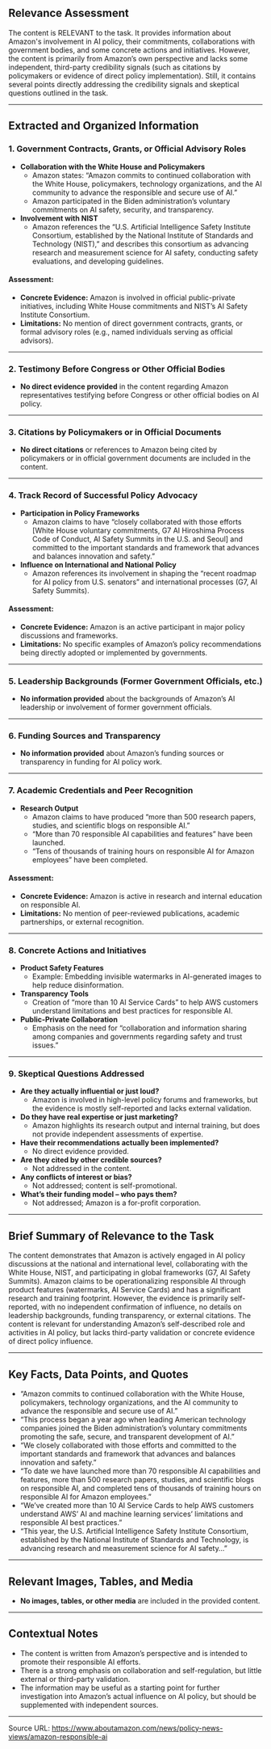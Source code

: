 ## Relevance Assessment

The content is RELEVANT to the task. It provides information about Amazon's involvement in AI policy, their commitments, collaborations with government bodies, and some concrete actions and initiatives. However, the content is primarily from Amazon’s own perspective and lacks some independent, third-party credibility signals (such as citations by policymakers or evidence of direct policy implementation). Still, it contains several points directly addressing the credibility signals and skeptical questions outlined in the task.

---

## Extracted and Organized Information

### 1. Government Contracts, Grants, or Official Advisory Roles

- **Collaboration with the White House and Policymakers**
  - Amazon states: “Amazon commits to continued collaboration with the White House, policymakers, technology organizations, and the AI community to advance the responsible and secure use of AI.”
  - Amazon participated in the Biden administration’s voluntary commitments on AI safety, security, and transparency.
- **Involvement with NIST**
  - Amazon references the “U.S. Artificial Intelligence Safety Institute Consortium, established by the National Institute of Standards and Technology (NIST),” and describes this consortium as advancing research and measurement science for AI safety, conducting safety evaluations, and developing guidelines.

#### Assessment:
- **Concrete Evidence:** Amazon is involved in official public-private initiatives, including White House commitments and NIST’s AI Safety Institute Consortium.
- **Limitations:** No mention of direct government contracts, grants, or formal advisory roles (e.g., named individuals serving as official advisors).

---

### 2. Testimony Before Congress or Other Official Bodies

- **No direct evidence provided** in the content regarding Amazon representatives testifying before Congress or other official bodies on AI policy.

---

### 3. Citations by Policymakers or in Official Documents

- **No direct citations** or references to Amazon being cited by policymakers or in official government documents are included in the content.

---

### 4. Track Record of Successful Policy Advocacy

- **Participation in Policy Frameworks**
  - Amazon claims to have “closely collaborated with those efforts [White House voluntary commitments, G7 AI Hiroshima Process Code of Conduct, AI Safety Summits in the U.S. and Seoul] and committed to the important standards and framework that advances and balances innovation and safety.”
- **Influence on International and National Policy**
  - Amazon references its involvement in shaping the “recent roadmap for AI policy from U.S. senators” and international processes (G7, AI Safety Summits).

#### Assessment:
- **Concrete Evidence:** Amazon is an active participant in major policy discussions and frameworks.
- **Limitations:** No specific examples of Amazon’s policy recommendations being directly adopted or implemented by governments.

---

### 5. Leadership Backgrounds (Former Government Officials, etc.)

- **No information provided** about the backgrounds of Amazon’s AI leadership or involvement of former government officials.

---

### 6. Funding Sources and Transparency

- **No information provided** about Amazon’s funding sources or transparency in funding for AI policy work.

---

### 7. Academic Credentials and Peer Recognition

- **Research Output**
  - Amazon claims to have produced “more than 500 research papers, studies, and scientific blogs on responsible AI.”
  - “More than 70 responsible AI capabilities and features” have been launched.
  - “Tens of thousands of training hours on responsible AI for Amazon employees” have been completed.

#### Assessment:
- **Concrete Evidence:** Amazon is active in research and internal education on responsible AI.
- **Limitations:** No mention of peer-reviewed publications, academic partnerships, or external recognition.

---

### 8. Concrete Actions and Initiatives

- **Product Safety Features**
  - Example: Embedding invisible watermarks in AI-generated images to help reduce disinformation.
- **Transparency Tools**
  - Creation of “more than 10 AI Service Cards” to help AWS customers understand limitations and best practices for responsible AI.
- **Public-Private Collaboration**
  - Emphasis on the need for “collaboration and information sharing among companies and governments regarding safety and trust issues.”

---

### 9. Skeptical Questions Addressed

- **Are they actually influential or just loud?**
  - Amazon is involved in high-level policy forums and frameworks, but the evidence is mostly self-reported and lacks external validation.
- **Do they have real expertise or just marketing?**
  - Amazon highlights its research output and internal training, but does not provide independent assessments of expertise.
- **Have their recommendations actually been implemented?**
  - No direct evidence provided.
- **Are they cited by other credible sources?**
  - Not addressed in the content.
- **Any conflicts of interest or bias?**
  - Not addressed; content is self-promotional.
- **What’s their funding model – who pays them?**
  - Not addressed; Amazon is a for-profit corporation.

---

## Brief Summary of Relevance to the Task

The content demonstrates that Amazon is actively engaged in AI policy discussions at the national and international level, collaborating with the White House, NIST, and participating in global frameworks (G7, AI Safety Summits). Amazon claims to be operationalizing responsible AI through product features (watermarks, AI Service Cards) and has a significant research and training footprint. However, the evidence is primarily self-reported, with no independent confirmation of influence, no details on leadership backgrounds, funding transparency, or external citations. The content is relevant for understanding Amazon’s self-described role and activities in AI policy, but lacks third-party validation or concrete evidence of direct policy influence.

---

## Key Facts, Data Points, and Quotes

- “Amazon commits to continued collaboration with the White House, policymakers, technology organizations, and the AI community to advance the responsible and secure use of AI.”
- “This process began a year ago when leading American technology companies joined the Biden administration’s voluntary commitments promoting the safe, secure, and transparent development of AI.”
- “We closely collaborated with those efforts and committed to the important standards and framework that advances and balances innovation and safety.”
- “To date we have launched more than 70 responsible AI capabilities and features, more than 500 research papers, studies, and scientific blogs on responsible AI, and completed tens of thousands of training hours on responsible AI for Amazon employees.”
- “We’ve created more than 10 AI Service Cards to help AWS customers understand AWS’ AI and machine learning services’ limitations and responsible AI best practices.”
- “This year, the U.S. Artificial Intelligence Safety Institute Consortium, established by the National Institute of Standards and Technology, is advancing research and measurement science for AI safety…”

---

## Relevant Images, Tables, and Media

- **No images, tables, or other media** are included in the provided content.

---

## Contextual Notes

- The content is written from Amazon’s perspective and is intended to promote their responsible AI efforts.
- There is a strong emphasis on collaboration and self-regulation, but little external or third-party validation.
- The information may be useful as a starting point for further investigation into Amazon’s actual influence on AI policy, but should be supplemented with independent sources.

---

Source URL: https://www.aboutamazon.com/news/policy-news-views/amazon-responsible-ai